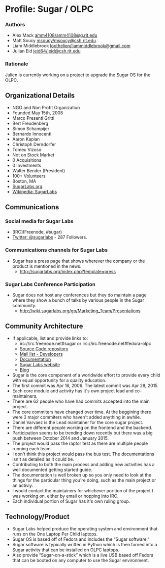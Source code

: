 Profile: Sugar / OLPC
====================

### Authors

- Alex Mack <amm4108/amm4108@g.rit.edu>
- Matt Soucy <msoucy/msoucy@csh.rit.edu>
- Liam Middlebrook <loothelion/liammiddlebrook@gmail.com>
- Julian Eid <jeid64/jeid@csh.rit.edu>

### Rationale

Julien is currently working on a project to upgrade the Sugar OS for the OLPC.

## Organizational Details
- NGO and Non Profit Organization
- Founded May 15th, 2008
- Marco Presenti Gritti
- Bert Freudenberg
- Simon Schampijer
- Bernardo Innocenti
- Aaron Kaplan
- Christoph Derndorfer
- Tomeu Vizoso
- Not on Stock Market
- 0 Acquisitions
- 0 Investments
- Walter Bender (President)
- 100+ Volunteers
- Boston, MA
- [SugarLabs.org](http://sugarlabs.org)
- [Wikipedia: SugarLabs](http://en.wikipedia.org/wiki/Sugar_Labs)


## Communications

### Social media for Sugar Labs

- [IRC](Freenode, #sugar)
- [Twitter: @sugarlabs](https://twitter.com/sugarlabs) - 287 Followers.

### Communications channels for Sugar Labs

- Sugar has a press page that shows wherever the company or the product is mentioned in the news.
    - <http://sugarlabs.org/index.php?template=press>

### Sugar Labs Conference Participation

- Sugar does not host any conferences but they do maintain a page where they show a bunch of talks by various people in the Sugar community.
    - <http://wiki.sugarlabs.org/go/Marketing_Team/Presentations>

## Community Architecture

- If applicable, list and provide links to:
	- irc://irc.freenode.net#sugar or irc://irc.freenode.net#fedora-olpc
	- [Source Code repository](https://github.com/sugarlabs/sugar)
	- [Mail list - Developers](http://lists.sugarlabs.org/listinfo/sugar-devel)
	- [Documentation](http://wiki.sugarlabs.org/go/Welcome_to_the_Sugar_Labs_wiki)
    - [Sugar Labs website](https://www.sugarlabs.org/)
	- [Blog](http://planet.sugarlabs.org/)
- Sugar is the core component of a worldwide effort to provide every child with equal opportunity for a quality education.
- The first commit was Apr 16, 2006. The latest commit was Apr 28, 2015.
- Each core module and activity has it's own project lead and co-maintainers.
- There are 62 people who have had commits accepted into the main project.
- The core commiters have changed over time. At the beggining there were 3 major commiters who haven't added anything in awhile.
- Daniel Varvaez is the Lead maintainer for the core sugar project.
- There are different people working on the frontend and the backend.
- Participation seems to be trending down recently but there was a big push between October 2014 and January 2015.
- The project would pass the raptor test as there are multiple people running each team.
- I don't think this project would pass the bus test. The documentations isn't as detailed as it could be.
- Contributing to both the main process and adding new activities has a well documented getting started guide.
- The documentation is well broken up so you only need to look at the things for the particular thing you're doing, such as the main project or an activiy.
- I would contact the maintainers for whichever porition of the project I was working on, either by email or hopping into IRC.
- Each individual portion of Sugar has it's own ruling group.

## Technology/Product
- Sugar Labs helped produce the operating system and environment that runs on the One Laptop Per Child laptops.
- Sugar OS is based off of Fedora and includes the “Sugar software.”
- Sugar software is typically written in Python which is then turned into a Sugar activity that can be installed on OLPC laptops.
- Also provide “Sugar-on-a-stick” which is a live USB based off Fedora that can be booted on any computer to use the Sugar environment.